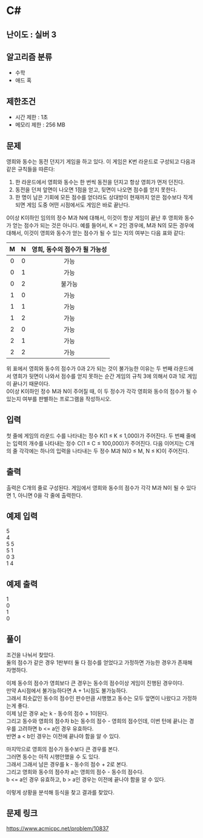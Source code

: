# C#

## 난이도 : 실버 3

## 알고리즘 분류
  - 수학
  - 애드 혹

## 제한조건
  - 시간 제한 : 1초
  - 메모리 제한 : 256 MB

## 문제
영희와 동수는 동전 던지기 게임을 하고 있다. 이 게임은 K번 라운드로 구성되고 다음과 같은 규칙들을 따른다:<br/>

  1. 한 라운드에서 영희와 동수는 한 번씩 동전을 던지고 항상 영희가 먼저 던진다. 
  2. 동전을 던져 앞면이 나오면 1점을 얻고, 뒷면이 나오면 점수를 얻지 못한다. 
  3. 한 명이 남은 기회에 모든 점수를 얻더라도 상대방이 현재까지 얻은 점수보다 작게 되면 게임 도중 어떤 시점에서도 게임은 바로 끝난다. 

0이상 K이하인 임의의 정수 M과 N에 대해서, 이것이 항상 게임이 끝난 후 영희와 동수가 얻는 점수가 되는 것은 아니다. 예를 들어서, K = 2인 경우에, M과 N의 모든 경우에 대해서, 이것이 영희와 동수가 얻는 점수가 될 수 있는 지의 여부는 다음 표와 같다:<br/>

|M|N|영희, 동수의 점수가 될 가능성|
|:---:|:---:|:---:|
|0|0|가능|
|0|1|가능|
|0|2|불가능|
|1|0|가능|
|1|1|가능|
|1|2|가능|
|2|0|가능|
|2|1|가능|
|2|2|가능|

위 표에서 영희와 동수의 점수가 0과 2가 되는 것이 불가능한 이유는 두 번째 라운드에서 영희가 뒷면이 나와서 점수를 얻지 못하는 순간 게임의 규칙 3에 의해서 0과 1로 게임이 끝나기 때문이다.<br/>
0이상 K이하인 정수 M과 N이 주어질 때, 이 두 정수가 각각 영희와 동수의 점수가 될 수 있는지 여부를 판별하는 프로그램을 작성하시오.<br/>


## 입력
첫 줄에 게임의 라운드 수를 나타내는 정수 K(1 ≤ K ≤ 1,000)가 주어진다. 두 번째 줄에는 입력의 개수를 나타내는 정수 C(1 ≤ C ≤ 100,000)가 주어진다. 다음 이어지는 C개의 줄 각각에는 하나의 입력을 나타내는 두 정수 M과 N(0 ≤ M, N ≤ K)이 주어진다.<br/>


## 출력
출력은 C개의 줄로 구성된다. 게임에서 영희와 동수의 점수가 각각 M과 N이 될 수 있다면 1, 아니면 0을 각 줄에 출력한다.<br/>


## 예제 입력
5<br/>
4<br/>
5 5<br/>
5 1<br/>
0 3<br/>
1 4<br/>


## 예제 출력
1<br/>
0<br/>
1<br/>
0<br/>


## 풀이
조건을 나눠서 찾았다.<br/>
둘의 점수가 같은 경우 1판부터 둘 다 점수를 얻었다고 가정하면 가능한 경우가 존재해 자명하다.<br/>


이제 동수의 점수가 영희보다 큰 경우는 동수의 점수이상 게임이 진행된 경우이다.<br/>
만약 A시점에서 불가능하다면 A + 1시점도 불가능하다.<br/>
그래서 최솟값인 동수의 점수인 판수만큼 시행했고 동수는 모두 앞면이 나왔다고 가정하는게 좋다.<br/>
이제 남은 경우 a는 k - 동수의 점수  + 1이된다.<br/>
그리고 동수와 영희의 점수차 b는 동수의 점수 - 영희의 점수인데, 이번 턴에 끝나는 경우를 고려하면 b <= a인 경우 유효하다.<br/>
반면 a < b인 경우는 이전에 끝나야 함을 알 수 있다.<br/>


마지막으로 영희의 점수가 동수보다 큰 경우를 본다.<br/>
그러면 동수는 아직 시행안했을 수 도 있다.<br/>
그래서 그래서 남은 경우를 k - 동수의 점수 + 2로 본다.<br/>
그리고 영희와 동수의 점수차 a는 영희의 점수 - 동수의 점수다.<br/>
b <= a인 경우 유효하고, b > a인 경우는 이전에 끝나야 함을 알 수 있다.<br/>


이렇게 상황을 분석해 등식을 찾고 결과를 찾았다.<br/>


## 문제 링크
https://www.acmicpc.net/problem/10837